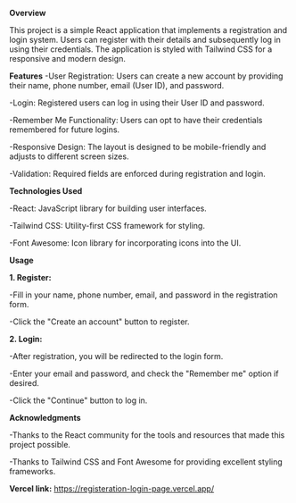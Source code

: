 **Overview**

This project is a simple React application that implements a registration and login system. Users can register with their details and subsequently log in using their credentials. The application is styled with Tailwind CSS for a responsive and modern design.


**Features**
-User Registration: Users can create a new account by providing their name, phone number, email (User ID), and password.

-Login: Registered users can log in using their User ID and password.

-Remember Me Functionality: Users can opt to have their credentials remembered for future logins.

-Responsive Design: The layout is designed to be mobile-friendly and adjusts to different screen sizes.

-Validation: Required fields are enforced during registration and login.

**Technologies Used**

-React: JavaScript library for building user interfaces.

-Tailwind CSS: Utility-first CSS framework for styling.

-Font Awesome: Icon library for incorporating icons into the UI.

**Usage**

**1. Register:**

-Fill in your name, phone number, email, and password in the registration form.

-Click the "Create an account" button to register.

**2. Login:**

-After registration, you will be redirected to the login form.

-Enter your email and password, and check the "Remember me" option if desired.

-Click the "Continue" button to log in.

**Acknowledgments**

-Thanks to the React community for the tools and resources that made this project possible.

-Thanks to Tailwind CSS and Font Awesome for providing excellent styling frameworks.

**Vercel link:**
https://registeration-login-page.vercel.app/


